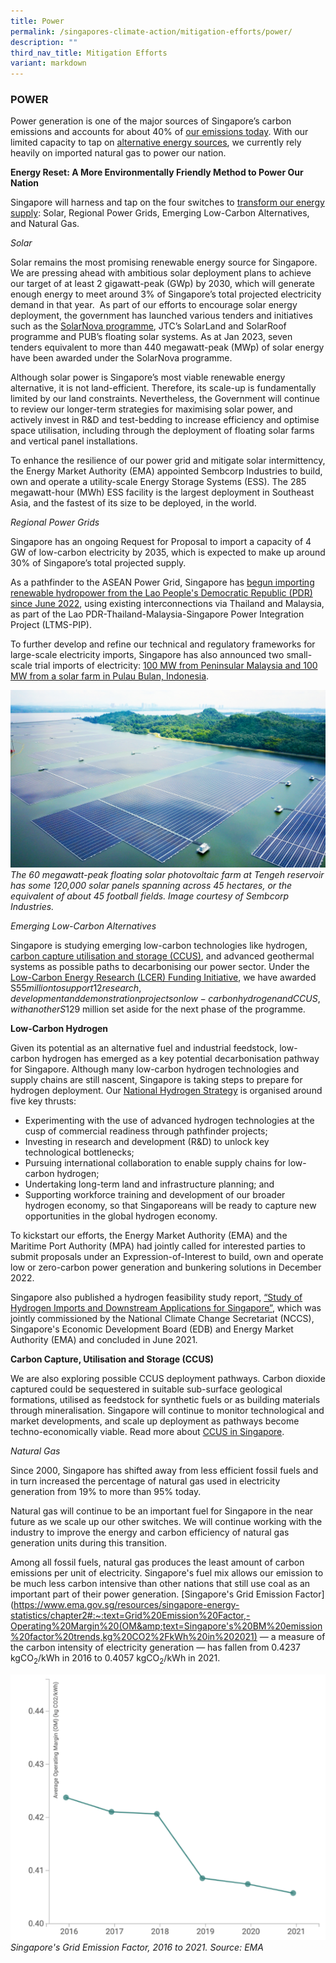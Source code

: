 ```yaml
---
title: Power
permalink: /singapores-climate-action/mitigation-efforts/power/
description: ""
third_nav_title: Mitigation Efforts
variant: markdown
---
```

### POWER
Power generation is one of the major sources of Singapore’s carbon emissions and accounts for about 40% of [our emissions today](/singapores-climate-action/singapores-climate-targets/singapore-emissions-profile/).  With our limited capacity to tap on [alternative energy sources](/singapores-climate-action/singapore-approach-to-alternative-energy/), we currently rely heavily on imported natural gas to power our nation.

**Energy Reset: A More Environmentally Friendly Method to Power Our Nation**

Singapore will harness and tap on the four switches to [transform our energy supply](https://www.greenplan.gov.sg/key-focus-areas/energy-reset/): Solar, Regional Power Grids, Emerging Low-Carbon Alternatives, and Natural Gas.

_Solar_ 

Solar remains the most promising renewable energy source for Singapore. We are pressing ahead with ambitious solar deployment plans to achieve our target of at least 2 gigawatt-peak (GWp) by 2030, which will generate enough energy to meet around 3% of Singapore’s total projected electricity demand in that year.&nbsp; As part of our efforts to encourage solar energy deployment, the government has launched various  tenders and initiatives such as the [SolarNova programme](https://www.hdb.gov.sg/about-us/our-role/smart-and-sustainable-living/solarnova-page), JTC’s SolarLand and SolarRoof programme and PUB’s floating solar systems. As at Jan 2023, seven tenders equivalent to more than 440 megawatt-peak (MWp) of solar energy have been awarded under the SolarNova programme.

Although solar power is Singapore’s most viable renewable energy alternative, it is not land-efficient. Therefore, its scale-up is fundamentally limited by our land constraints. Nevertheless, the Government will continue to review our longer-term strategies for maximising solar power, and actively invest in R&amp;D and test-bedding to increase efficiency and optimise space utilisation, including through the deployment of floating solar farms and vertical panel installations.

To enhance the resilience of our power grid and mitigate solar intermittency, the Energy Market Authority (EMA) appointed Sembcorp Industries to build, own and operate a utility-scale Energy Storage Systems (ESS). The 285 megawatt-hour (MWh) ESS facility is the largest deployment in Southeast Asia, and the fastest of its size to be deployed, in the world.

_Regional Power Grids_

Singapore has an ongoing Request for Proposal to import a capacity of 4 GW of low-carbon electricity by 2035, which is expected to make up around 30% of Singapore’s total projected supply.

As a pathfinder to the ASEAN Power Grid, Singapore has [begun importing renewable hydropower from the Lao People's Democratic Republic (PDR) since June 2022](https://www.ema.gov.sg/news-events/news/media-releases/2022/singapore-commences-first-renewable-energy-electricity-import-via-regional-multilateral-power-trade), using existing interconnections via Thailand and Malaysia, as part of the Lao PDR-Thailand-Malaysia-Singapore Power Integration Project (LTMS-PIP).

To further develop and refine our technical and regulatory frameworks for large-scale electricity imports, Singapore has also announced two small-scale trial imports of electricity: [100 MW from Peninsular Malaysia and 100 MW from a solar farm in Pulau Bulan, Indonesia](https://www.ema.gov.sg/electricity-imports.aspx). 

![](/images/sembcorp%20tengeh%20floating%20solar%20farm%201.png)
*The 60 megawatt-peak floating solar photovoltaic farm at Tengeh reservoir has some 120,000 solar panels spanning across 45 hectares, or the equivalent of about 45 football fields. Image courtesy of Sembcorp Industries.*

_Emerging Low-Carbon Alternatives_

Singapore is studying emerging low-carbon technologies like hydrogen, [carbon capture utilisation and storage (CCUS)](/singapores-climate-action/mitigation-efforts/industry/), and advanced geothermal systems as possible paths to decarbonising our power sector. Under the [Low-Carbon Energy Research (LCER) Funding Initiative](https://www.a-star.edu.sg/research/funding-opportunities/lcer-fi-grant), we have awarded S$55 million to support 12 research, development and demonstration projects on low-carbon hydrogen and CCUS, with another S$129 million set aside for the next phase of the programme.

**Low-Carbon Hydrogen**
<a name="LowCarbonHydrogen"></a>

Given its potential as an alternative fuel and industrial feedstock, low-carbon hydrogen has emerged as a key potential decarbonisation pathway for Singapore. Although many low-carbon hydrogen technologies and supply chains are still nascent, Singapore is taking steps to prepare for hydrogen deployment. Our [National Hydrogen Strategy](https://www.mti.gov.sg/Industries/Hydrogen) is organised around five key thrusts:

* Experimenting with the use of advanced hydrogen technologies at the cusp of commercial readiness through pathfinder projects;
* Investing in research and development (R&amp;D) to unlock key technological bottlenecks;
* Pursuing international collaboration to enable supply chains for low-carbon hydrogen;
* Undertaking long-term land and infrastructure planning; and
* Supporting workforce training and development of our broader hydrogen economy, so that Singaporeans will be ready to capture new opportunities in the global hydrogen economy.

To kickstart our efforts, the Energy Market Authority (EMA) and the Maritime Port Authority (MPA) had jointly called for interested parties to submit proposals under an Expression-of-Interest to build, own and operate low or zero-carbon power generation and bunkering solutions in December 2022.

Singapore also published a hydrogen feasibility study report, [“Study of Hydrogen Imports and Downstream Applications for Singapore”](https://file.go.gov.sg/studyofhydrogenimportsanddownstreamapplicationsforsingapore.pdf), which was jointly commissioned by the National Climate Change Secretariat (NCCS), Singapore's Economic Development Board (EDB) and Energy Market Authority (EMA) and concluded in June 2021.

**Carbon Capture, Utilisation and Storage (CCUS)**

We are also exploring possible CCUS deployment pathways. Carbon dioxide captured could be sequestered in suitable sub-surface geological formations, utilised as feedstock for synthetic fuels or as building materials through mineralisation. Singapore will continue to monitor technological and market developments, and scale up deployment as pathways become techno-economically viable. Read more about [CCUS in Singapore](/singapores-climate-action/mitigation-efforts/industry/).

_Natural Gas_

Since 2000, Singapore has shifted away from less efficient fossil fuels and in turn increased the percentage of natural gas used in electricity generation from 19% to more than 95% today. 

Natural gas will continue to be an important fuel for Singapore in the near future as we scale up our other switches. We will continue working with the industry to improve the energy and carbon efficiency of natural gas generation units during this transition. 

Among all fossil fuels, natural gas produces the least amount of carbon emissions per unit of electricity. Singapore's fuel mix allows our emission to be much less carbon intensive than other nations that still use coal as an important part of their power generation. [Singapore's Grid Emission Factor](https://www.ema.gov.sg/resources/singapore-energy-statistics/chapter2#:~:text=Grid%20Emission%20Factor,-Operating%20Margin%20(OM&amp;text=Singapore's%20BM%20emission%20factor%20trends,kg%20CO2%2FkWh%20in%202021) — a measure of the carbon intensity of electricity generation — has fallen from 0.4237 kgCO<sub>2</sub>/kWh in 2016 to 0.4057 kgCO<sub>2</sub>/kWh in 2021.

![](/images/ema_singapore's%20grid%20emission%20factor.png)
*Singapore's Grid Emission Factor, 2016 to 2021. Source: EMA*